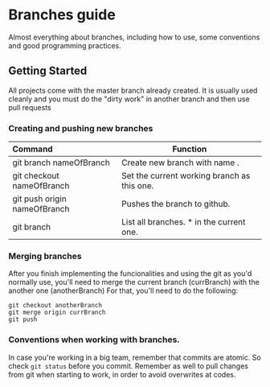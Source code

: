 # Branches guide
Almost everything about branches, including how to use, some conventions and good programming practices.
 
## Getting Started

All projects come with the master branch already created. It is usually used cleanly and you must do the "dirty work" in another branch and then use pull requests

### Creating and pushing new branches

Command | Function
:-------------------- | -----------------------
git branch nameOfBranch     | Create new branch with name .
git checkout nameOfBranch	| Set the current working branch as this one.
git push origin nameOfBranch| Pushes the branch to github.
git branch 					| List all branches. * in the current one.

### Merging branches

After you finish implementing the funcionalities and using the git as you'd normally use, you'll need to merge the current branch (currBranch) with the another one (anotherBranch)
For that, you'll need to do the following:

```
git checkout anotherBranch
git merge origin currBranch
git push 
```

### Conventions when working with branches.
In case you're working in a big team, remember that commits are atomic. So check  ``git status`` before you commit.
Remember as well to pull changes from git when starting to work, in order to avoid overwrites at codes.